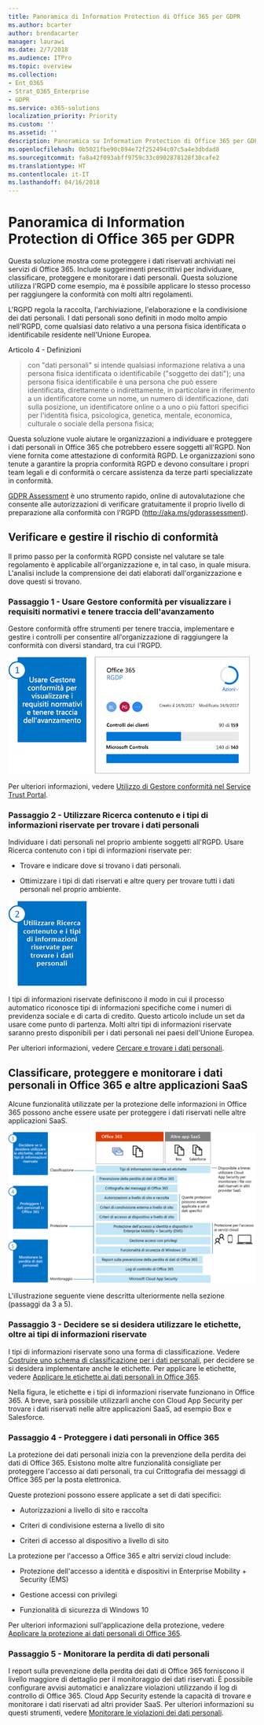 ```yaml
---
title: Panoramica di Information Protection di Office 365 per GDPR
ms.author: bcarter
author: brendacarter
manager: laurawi
ms.date: 2/7/2018
ms.audience: ITPro
ms.topic: overview
ms.collection:
- Ent_O365
- Strat_O365_Enterprise
- GDPR
ms.service: o365-solutions
localization_priority: Priority
ms.custom: ''
ms.assetid: ''
description: Panoramica su Information Protection di Office 365 per GDPR. Informazioni su come individuare, classificare, protegger e monitorare i dati personali.
ms.openlocfilehash: 0b5021fbe90c894e72f252494c07c5a4e3dbdad8
ms.sourcegitcommit: fa8a42f093abff9759c33c0902878128f30cafe2
ms.translationtype: HT
ms.contentlocale: it-IT
ms.lasthandoff: 04/16/2018
---
```

# <a name="overview-of-office-365-information-protection-for-gdpr"></a>Panoramica di Information Protection di Office 365 per GDPR

Questa soluzione mostra come proteggere i dati riservati archiviati nei servizi di Office 365. Include suggerimenti prescrittivi per individuare, classificare, proteggere e monitorare i dati personali. Questa soluzione utilizza l'RGPD come esempio, ma è possibile applicare lo stesso processo per raggiungere la conformità con molti altri regolamenti.

L'RGPD regola la raccolta, l'archiviazione, l'elaborazione e la condivisione dei dati personali. I dati personali sono definiti in modo molto ampio nell'RGPD, come qualsiasi dato relativo a una persona fisica identificata o identificabile residente nell'Unione Europea.

Articolo 4 - Definizioni

> con "dati personali" si intende qualsiasi informazione relativa a una persona fisica identificata o identificabile ("soggetto dei dati"); una persona fisica identificabile è una persona che può essere identificata, direttamente o indirettamente, in particolare in riferimento a un identificatore come un nome, un numero di identificazione, dati sulla posizione, un identificatore online o a uno o più fattori specifici per l'identità fisica, psicologica, genetica, mentale, economica, culturale o sociale della persona fisica;

Questa soluzione vuole aiutare le organizzazioni a individuare e proteggere i dati personali in Office 365 che potrebbero essere soggetti all'RGPD. Non viene fornita come attestazione di conformità RGPD. Le organizzazioni sono tenute a garantire la propria conformità RGPD e devono consultare i propri team legali e di conformità o cercare assistenza da terze parti specializzate in conformità.

[GDPR Assessment](https://www.gdprbenchmark.com) è uno strumento rapido, online di autovalutazione che consente alle autorizzazioni di verificare gratuitamente il proprio livello di preparazione alla conformità con l'RGPD (<http://aka.ms/gdprassessment>).

## <a name="assess-and-manage-your-compliance-risk"></a>Verificare e gestire il rischio di conformità

Il primo passo per la conformità RGPD consiste nel valutare se tale regolamento è applicabile all'organizzazione e, in tal caso, in quale misura. L'analisi include la comprensione dei dati elaborati dall'organizzazione e dove questi si trovano.

### <a name="step-1--use-compliance-manager-to-view-the-regulation-requirements-and-track-your-progress"></a>Passaggio 1 - Usare Gestore conformità per visualizzare i requisiti normativi e tenere traccia dell'avanzamento

Gestore conformità offre strumenti per tenere traccia, implementare e gestire i controlli per consentire all'organizzazione di raggiungere la conformità con diversi standard, tra cui l'RGPD.

![Usare Gestore conformità per visualizzare i requisiti e tenere traccia dell'avanzamento](Media/Overview-image1.png)

Per ulteriori informazioni, vedere [Utilizzo di Gestore conformità nel Service Trust Portal](https://support.office.com/it-IT/article/Use-Compliance-Manager-in-the-Service-Trust-Portal-Preview-5756d342-5af9-4496-82e8-4dd50fa39942). 

### <a name="step-2--use-content-search-and-sensitive-information-types-to-find-personal-data"></a>Passaggio 2 - Utilizzare Ricerca contenuto e i tipi di informazioni riservate per trovare i dati personali 

Individuare i dati personali nel proprio ambiente soggetti all'RGPD. Usare Ricerca contenuto con i tipi di informazioni riservate per:

-   Trovare e indicare dove si trovano i dati personali.

-   Ottimizzare i tipi di dati riservati e altre query per trovare tutti i dati personali nel proprio ambiente.

![Usare Ricerca contenuto e i tipi di informazioni riservate per trovare dati personali](Media/Overview-image2.png)

I tipi di informazioni riservate definiscono il modo in cui il processo automatico riconosce tipi di informazioni specifiche come i numeri di previdenza sociale e di carta di credito. Questo articolo include un set da usare come punto di partenza. Molti altri tipi di informazioni riservate saranno presto disponibili per i dati personali nei paesi dell'Unione Europea.

Per ulteriori informazioni, vedere [Cercare e trovare i dati personali](search-for-and-find-personal-data.md). 

## <a name="classify-protect-and-monitor-personal-data-in-office-365-and-other-saas-apps"></a>Classificare, proteggere e monitorare i dati personali in Office 365 e altre applicazioni SaaS

Alcune funzionalità utilizzate per la protezione delle informazioni in Office 365 possono anche essere usate per proteggere i dati riservati nelle altre applicazioni SaaS.

![Classificare, proteggere e monitorare i dati personali](Media/Overview-image3.png)

L'illustrazione seguente viene descritta ulteriormente nella sezione (passaggi da 3 a 5).

### <a name="step-3--decide-if-you-want-to-use-labels-in-addition-to-sensitive-information-types"></a>Passaggio 3 - Decidere se si desidera utilizzare le etichette, oltre ai tipi di informazioni riservate

I tipi di informazioni riservate sono una forma di classificazione. Vedere [Costruire uno schema di classificazione per i dati personali](architect-a-classification-schema-for-personal-data.md), per decidere se si desidera implementare anche le etichette. Per applicare le etichette, vedere [Applicare le etichette ai dati personali in Office 365](apply-labels-to-personal-data-in-office-365.md).

Nella figura, le etichette e i tipi di informazioni riservate funzionano in Office 365. A breve, sarà possibile utilizzarli anche con Cloud App Security per trovare i dati riservati nelle altre applicazioni SaaS, ad esempio Box e Salesforce.

### <a name="step-4--protect-personal-data-in-office-365"></a>Passaggio 4 - Proteggere i dati personali in Office 365 

La protezione dei dati personali inizia con la prevenzione della perdita dei dati di Office 365. Esistono molte altre funzionalità consigliate per proteggere l'accesso ai dati personali, tra cui Crittografia dei messaggi di Office 365 per la posta elettronica.

Queste protezioni possono essere applicate a set di dati specifici:

-   Autorizzazioni a livello di sito e raccolta

-   Criteri di condivisione esterna a livello di sito

-   Criteri di accesso al dispositivo a livello di sito

La protezione per l'accesso a Office 365 e altri servizi cloud include:

-   Protezione dell'accesso a identità e dispositivi in Enterprise Mobility + Security (EMS)

-   Gestione accessi con privilegi

-   Funzionalità di sicurezza di Windows 10

Per ulteriori informazioni sull'applicazione della protezione, vedere [Applicare la protezione ai dati personali di Office 365](apply-protection-to-personal-data-in-office-365.md).

### <a name="step-5--monitor-for-leaks-of-personal-data"></a>Passaggio 5 - Monitorare la perdita di dati personali

I report sulla prevenzione della perdita dei dati di Office 365 forniscono il livello maggiore di dettaglio per il monitoraggio dei dati riservati. È possibile configurare avvisi automatici e analizzare violazioni utilizzando il log di controllo di Office 365. Cloud App Security estende la capacità di trovare e monitorare i dati riservati ad altri provider SaaS. Per ulteriori informazioni su questi strumenti, vedere [Monitorare le violazioni dei dati personali](monitor-for-leaks-of-personal-data.md).
